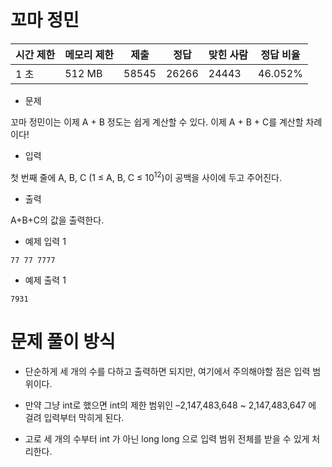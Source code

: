 # 꼬마 정민 

| 시간 제한 |	메모리 제한 |	제출 |	정답 |	맞힌 사람 |	정답 비율 |
|------|------|-----|------|-----|-----|
| 1 초 |	512 MB |	58545 |	26266 |	24443 |	46.052% |

- 문제

꼬마 정민이는 이제 A + B 정도는 쉽게 계산할 수 있다. 이제 A + B + C를 계산할 차례이다!

- 입력

첫 번째 줄에 A, B, C (1 ≤ A, B, C ≤ 10<sup>12</sup>)이 공백을 사이에 두고 주어진다.

- 출력

A+B+C의 값을 출력한다.

- 예제 입력 1 

```
77 77 7777
```

- 예제 출력 1 

```
7931
```


# 문제 풀이 방식

- 단순하게 세 개의 수를 다하고 출력하면 되지만, 여기에서 주의해야할 점은 입력 범위이다.

- 만약 그냥 int로 했으면 int의 제한 범위인 –2,147,483,648 ~ 2,147,483,647 에 걸려 입력부터 막히게 된다.

- 고로 세 개의 수부터 int 가 아닌 long long 으로 입력 범위 전체를 받을 수 있게 처리한다.